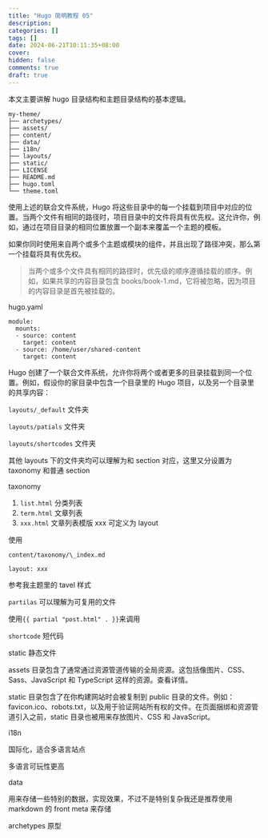 ```yaml
---
title: "Hugo 简明教程 05"
description:
categories: []
tags: []
date: 2024-06-21T10:11:35+08:00
cover:
hidden: false
comments: true
draft: true
---
```


本文主要讲解 hugo 目录结构和主题目录结构的基本逻辑。

```
my-theme/
├── archetypes/
├── assets/
├── content/
├── data/
├── i18n/
├── layouts/
├── static/
├── LICENSE
├── README.md
├── hugo.toml
└── theme.toml
```

使用上述的联合文件系统，Hugo 将这些目录中的每一个挂载到项目中对应的位置。当两个文件有相同的路径时，项目目录中的文件将具有优先权。这允许你，例如，通过在项目目录的相同位置放置一个副本来覆盖一个主题的模板。

如果你同时使用来自两个或多个主题或模块的组件，并且出现了路径冲突，那么第一个挂载将具有优先权。

> 当两个或多个文件具有相同的路径时，优先级的顺序遵循挂载的顺序。例如，如果共享的内容目录包含 books/book-1.md，它将被忽略，因为项目的内容目录是首先被挂载的。

hugo.yaml

```
module:
  mounts:
  - source: content
    target: content
  - source: /home/user/shared-content
    target: content
```

Hugo 创建了一个联合文件系统，允许你将两个或者更多的目录挂载到同一个位置。例如，假设你的家目录中包含一个目录里的 Hugo 项目，以及另一个目录里的共享内容：

`layouts/_default` 文件夹

`layouts/patials` 文件夹

`layouts/shortcodes` 文件夹

其他 layouts 下的文件夹均可以理解为和 section 对应，这里又分设置为 taxonomy 和普通 section

taxonomy

1. `list.html` 分类列表
2. `term.html` 文章列表
3. `xxx.html` 文章列表模版 xxx 可定义为 layout

使用

`content/taxonomy/\_index.md`

```
layout: xxx
```

参考我主题里的 tavel 样式

`partilas` 可以理解为可复用的文件

使用`{{ partial "post.html" . }}`来调用

`shortcode` 短代码

static 静态文件

assets 目录包含了通常通过资源管道传输的全局资源。这包括像图片、CSS、Sass、JavaScript 和 TypeScript 这样的资源。查看详情。

static 目录包含了在你构建网站时会被复制到 public 目录的文件。例如：favicon.ico、robots.txt，以及用于验证网站所有权的文件。在页面捆绑和资源管道引入之前，static 目录也被用来存放图片、CSS 和 JavaScript。

i18n

国际化，适合多语言站点

多语言可玩性更高

data

用来存储一些特别的数据，实现效果，不过不是特别复杂我还是推荐使用 markdown 的 front meta 来存储

archetypes 原型
